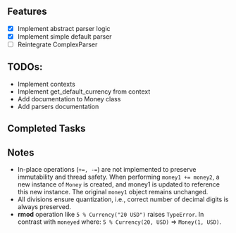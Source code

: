 ## Features
- [x] Implement abstract parser logic
- [x] Implement simple default parser
- [ ] Reintegrate ComplexParser

## TODOs:
* Implement contexts
* Implement get_default_currency from context
* Add documentation to Money class
* Add parsers documentation

## Completed Tasks


## Notes
* In-place operations (`+=, -=`) are not implemented to preserve immutability and thread safety. When performing `money1 += money2`, a new instance of `Money` is created, and money1 is updated to reference this new instance. The original `money1` object remains unchanged.  
* All divisions ensure quantization, i.e., correct number of decimal digits is always preserved.
* __rmod__ operation like `5 % Currency("20 USD")` raises `TypeError`. In contrast with `moneyed` where: `5 % Currency(20, USD)` => `Money(1, USD)`.
